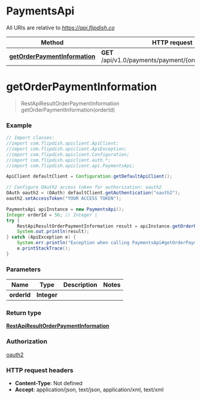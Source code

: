 # PaymentsApi

All URIs are relative to *https://api.flipdish.co*

Method | HTTP request | Description
------------- | ------------- | -------------
[**getOrderPaymentInformation**](PaymentsApi.md#getOrderPaymentInformation) | **GET** /api/v1.0/payments/payment/{orderId}/refundable | 


<a name="getOrderPaymentInformation"></a>
# **getOrderPaymentInformation**
> RestApiResultOrderPaymentInformation getOrderPaymentInformation(orderId)



### Example
```java
// Import classes:
//import com.flipdish.apiclient.ApiClient;
//import com.flipdish.apiclient.ApiException;
//import com.flipdish.apiclient.Configuration;
//import com.flipdish.apiclient.auth.*;
//import com.flipdish.apiclient.api.PaymentsApi;

ApiClient defaultClient = Configuration.getDefaultApiClient();

// Configure OAuth2 access token for authorization: oauth2
OAuth oauth2 = (OAuth) defaultClient.getAuthentication("oauth2");
oauth2.setAccessToken("YOUR ACCESS TOKEN");

PaymentsApi apiInstance = new PaymentsApi();
Integer orderId = 56; // Integer | 
try {
    RestApiResultOrderPaymentInformation result = apiInstance.getOrderPaymentInformation(orderId);
    System.out.println(result);
} catch (ApiException e) {
    System.err.println("Exception when calling PaymentsApi#getOrderPaymentInformation");
    e.printStackTrace();
}
```

### Parameters

Name | Type | Description  | Notes
------------- | ------------- | ------------- | -------------
 **orderId** | **Integer**|  |

### Return type

[**RestApiResultOrderPaymentInformation**](RestApiResultOrderPaymentInformation.md)

### Authorization

[oauth2](../README.md#oauth2)

### HTTP request headers

 - **Content-Type**: Not defined
 - **Accept**: application/json, text/json, application/xml, text/xml

